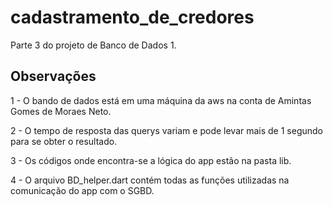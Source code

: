 # cadastramento_de_credores

Parte 3 do projeto de Banco de Dados 1.

## Observações
1 - O bando de dados está em uma máquina da aws na conta de Amintas Gomes de Moraes Neto.

2 - O tempo de resposta das querys variam e pode levar mais de 1 segundo para se obter o resultado.

3 - Os códigos onde encontra-se a lógica do app estão na pasta lib.

4 - O arquivo BD_helper.dart contém todas as funções utilizadas na comunicação do app com o SGBD.
